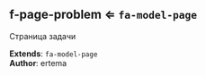 <a name="module_f-page-problem"></a>

## f-page-problem ⇐ <code>fa-model-page</code>
Страница задачи

**Extends**: <code>fa-model-page</code>  
**Author**: ertema  
